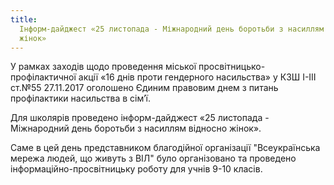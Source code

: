 ```yaml
---
title:
  Інформ-дайджест «25 листопада - Міжнародний день боротьби з насиллям відносно
  жінок»
---
```


У рамках заходів щодо проведення міської просвітницько-профілактичної акції «16 днів проти гендерного насильства» у КЗШ І-ІІІ ст.№55 27.11.2017 оголошено Єдиним правовим днем з питань профілактики насильства в сім’ї.

Для школярів проведено інформ-дайджест «25 листопада - Міжнародний день боротьби з насиллям відносно жінок».

Саме в цей день представником благодійної організації "Всеукраїнська мережа людей, що живуть з ВІЛ" було організовано та проведено інформаційно-просвітницьку роботу для учнів 9-10 класів.
